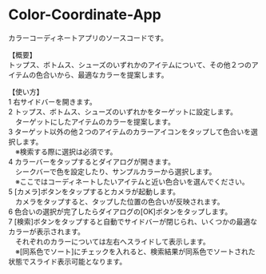 # Color-Coordinate-App
カラーコーディネートアプリのソースコードです。

【概要】  
トップス、ボトムス、シューズのいずれかのアイテムについて、その他２つのアイテムの色合いから、最適なカラーを提案します。  

【使い方】  
1 右サイドバーを開きます。  
2 トップス、ボトムス、シューズのいずれかをターゲットに設定します。  
　ターゲットにしたアイテムのカラーを提案します。  
3 ターゲット以外の他２つのアイテムのカラーアイコンをタップして色合いを選択します。  
　※検索する際に選択は必須です。  
4 カラーバーをタップするとダイアログが開きます。  
　シークバーで色を設定したり、サンプルカラーから選択します。  
　※ここではコーディネートしたいアイテムと近い色合いを選んでください。  
5 [カメラ]ボタンをタップするとカメラが起動します。  
　カメラをタップすると、タップした位置の色合いが反映されます。  
6 色合いの選択が完了したらダイアログの[OK]ボタンをタップします。  
7 [検索]ボタンをタップすると自動でサイドバーが閉じられ、いくつかの最適なカラーが表示されます。  
　それぞれのカラーについては左右へスライドして表示します。  
　※[同系色でソート]にチェックを入れると、検索結果が同系色でソートされた状態でスライド表示可能となります。  
